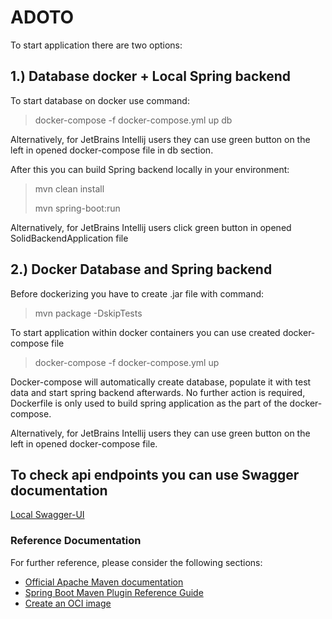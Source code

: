 # ADOTO

To start application there are two options:

## 1.) Database docker + Local Spring backend

To start database on docker use command:
> docker-compose -f docker-compose.yml up db

Alternatively, for JetBrains Intellij users they can use green button on the left in opened docker-compose file in db section.

After this you can build Spring backend locally in your environment:
> mvn clean install
>
> mvn spring-boot:run

Alternatively, for JetBrains Intellij users click green button in opened SolidBackendApplication file

## 2.) Docker Database and Spring backend
Before dockerizing you have to create .jar file with command:

> mvn package -DskipTests

To start application within docker containers you can use created docker-compose file

> docker-compose -f docker-compose.yml up

Docker-compose will automatically create database, populate it with test data and start spring backend afterwards.
No further action is required, Dockerfile is only used to build spring application as the part of the docker-compose.

Alternatively, for JetBrains Intellij users they can use green button on the left in opened docker-compose file.

## To check api endpoints you can use Swagger documentation

[Local Swagger-UI](http://localhost:8080/swagger-ui/index.html#/)

### Reference Documentation

For further reference, please consider the following sections:

* [Official Apache Maven documentation](https://maven.apache.org/guides/index.html)
* [Spring Boot Maven Plugin Reference Guide](https://docs.spring.io/spring-boot/docs/3.0.2/maven-plugin/reference/html/)
* [Create an OCI image](https://docs.spring.io/spring-boot/docs/3.0.2/maven-plugin/reference/html/#build-image)

